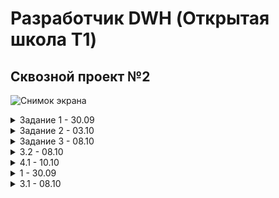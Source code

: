 # Разработчик DWH (Открытая школа Т1)

## Сквозной проект №2

![Снимок экрана](https://github.com/user-attachments/assets/709c8a8f-58d7-4b23-af03-d782bb9f5b9b)

<details>
<summary>Задание 1 - 30.09</summary>
  <details>
<summary>Практическое задание</summary>

  ![Снимок экрана 2024-09-30 172943](https://github.com/user-attachments/assets/a4b25435-41e3-4a2e-abf7-af63afbfcc36)

  | Архитектурный подход | Плюсы                                             | Минусы                                           | Критерии для выбора                             |
|----------------------|--------------------------------------------------|-------------------------------------------------|-------------------------------------------------|
| **DWH** | - Высокая производительность запросов <br> - Структурированные данные <br> - Поддержка аналитики и отчетности | - Высокие затраты на хранение <br> - Длительная настройка <br> - Жесткие схемы | - Нужен централизованный доступ к структурированным данным <br> - Сложные аналитические запросы |
| **Data Lake**        | - Гибкость в хранении как структурированных, так и неструктурированных данных <br> - Низкая стоимость хранения | - Управление качеством данных сложно <br> - Потенциальные проблемы с безопасностью <br> - Меньше оптимизации для аналитики | - Большие объемы неструктурированных данных <br> - Необходимость в быстром доступе к данным |
| **Lake House**       | - Комбинация подходов Data Lake и DWH <br> - Поддержка как аналитических, так и транзакционных запросов <br> - Упрощенное управление данными | - Сложность в реализации <br> - Высокие требования к ресурсам | - Нужен баланс между структурированными и неструктурированными данными <br> - Необходимость в гибком хранилище |
| **Data Mesh**        | - Децентрализация данных <br> - Командная ответственность за данные <br> - Легче интегрировать с микросервисной архитектурой | - Требует изменения культуры работы с данными <br> - Сложность в обеспечении согласованности данных | - Необходимость гибкости и быстрой адаптации <br> - Уровень зрелости команды и инфраструктуры |

</details>

<details>
<summary>Сквозное задание</summary>

![Снимок экрана](https://github.com/user-attachments/assets/94cd1d31-e909-44d7-8a00-579a4081fe6b)

## Тип хранилища
Поскольку необходимо реализовать локальное хранилище для аналитических и балансовых счетов, которое будет обновляться несколько раз в день, оптимальным выбором является операционное хранилище данных (ODS). Оно позволяет интегрировать данные из разных источников и обрабатывать их в реальном времени, что соответствует требованиям по частому обновлению информации.
## Количество слоев
Для данной задачи подойдет архитектура с тремя слоями:

- Слой загрузки данных (Staging Layer): Здесь данные собираются из источников в неизменном виде. Это позволяет иметь чистый источник данных для дальнейшей обработки.
- Ядро хранилища (Storage Layer): В этом слое данные уже обработаны и нормализованы. Он служит для глубокого анализа и долгосрочного хранения данных.
-  Презентационный слой (Presentation Layer): На этом уровне создаются бизнес-витрины данных, которые предоставляют агрегированные показатели для пользователей. Это соответствует задаче создания витрин данных с агрегационными показателями.

Такое разделение слоев позволяет эффективно управлять, хранить и предоставлять доступ к данным, соответствуя современным требованиям к организациям хранилищ данных. 
</details>
</details>

<details>
<summary>Задание 2 - 03.10</summary>

  <details>
<summary>Практическое задание</summary>

![image](https://github.com/user-attachments/assets/feb7213e-038f-4eda-999a-c9b296817b59)

### Таблицы в схеме arenadata_toolkit

| Наименование          | Содержание                                                                                                          | Применение                                                  |
|-----------------------|---------------------------------------------------------------------------------------------------------------------|-------------------------------------------------------------|
| `daily_operation`     | Информация об автоматических операциях VACUUM и ANALYZE, проводимых над таблицами базы данных по расписанию  | Анализ и оптимизация процесса хранения данных, обеспечивая регулярное обслуживание таблиц |
| `db_files_current`    | Текущая информация о файлах базы данных на всех сегментах кластера, связываемая с таблицами, индексами и другими объектами базы данных, актуальная на момент последнего запуска скрипта collect_table_stats | Помогает в мониторинге и отладке системы, предоставляя актуальные данные о файловой структуре БД  |
| `db_files_history`    | Хранит историю изменений файлов БД на всех сегментах кластера с привязкой к таблицам, индексам и другим объектам БД (при возможности определения таких связей) |  Наблюдение за изменением использования дискового пространства во времени, что важно для анализа роста и распределения данных   |
| `operation_exclude`   | Информация о схемах базы данных, к которым не применяются операции VACUUM и ANALYZE при запуске соответствующих скриптов | Управление и мониторинг использования ресурсов, позволяя исключать ненужные операции для определённых схем |


### Представлений в arenadata_toolkit не найдено!!!

### Представления в схеме gp_toolkit

| Наименование                             | Содержимое                                                             | Применение                                                  |
|------------------------------------------|------------------------------------------------------------------------|-------------------------------------------------------------|
| `_gp_fullname`                           | Полные имена объектов базы данных                                      | Используется для ссылки на объекты с полными именами        |
| `_gp_is_append_only`                     | Проверка, является ли таблица дополнением только                       | Для оптимизации вставки данных                              |
| `_gp_number_of_segments`                 | Сегментарная информация таблиц                                         | Для анализа распределения данных                            |
| `_gp_user_data_tables`                   | Информация о пользовательских таблицах                                 | Управление и учет пользовательских данных                   |
| `_gp_user_data_tables_readable`          | Читаемые пользовательские таблицы                                      | Для анализа читаемых таблиц                                 |
| `_gp_user_namespaces`                    | Пространства имен пользователей                                        | Для управления пространствами имен                          |
| `_gp_user_tables`                        | Таблицы пользователей                                                  | Учет пользовательских таблиц                                |
| `gp_bloat_diag`                          | Диагностика раздувания таблиц                                          | Анализ и оптимизация хранения данных                        |
| `gp_bloat_expected_pages`                | Ожидаемые страницы раздувания                                          | Для выявления возможного раздувания                         |
| `gp_locks_on_relation`                   | Блокировки на отношениях                                               | Управление блокировками и конкурентным доступом             |
| `gp_locks_on_resqueue`                   | Блокировки на очередях ресурсов                                        | Мониторинг использования ресурсов                           |
| `gp_log_command_timings`                 | Временные метки выполнения команд                                      | Анализ производительности команд                            |
| `gp_log_database`                        | Логи базы данных                                                       | Общий мониторинг и отладка системы                          |
| `gp_log_master_concise`                  | Краткие логи от мастера                                                | Быстрая диагностика проблем                                 |
| `gp_log_system`                          | Системные логи                                                         | Помогает в отладке и мониторинге системы                    |
| `gp_param_settings_seg_value_diffs`      | Различия в параметрах сегментов                                        | Анализ конфигурации сегментов                               |
| `gp_pgdatabase_invalid`                  | Неверные записи в базе данных                                          | Обнаружение и исправление аномалий                          |
| `gp_resgroup_config`                     | Конфигурация групп ресурсов                                            | Управление ресурсными группами                              |
| `gp_resgroup_status`                     | Статус групп ресурсов                                                  | Мониторинг использования ресурсов                           |
| `gp_resgroup_status_per_host`            | Статус групп ресурсов по хостам                                        | Детальный мониторинг по хостам                              |
| `gp_resgroup_status_per_segment`         | Статус групп ресурсов по сегментам                                     | Детальный мониторинг по сегментам                           |
| `gp_resq_activity`                       | Активность очередей ресурсов                                           | Управление и мониторинг использования ресурсов              |
| `gp_resq_activity_by_queue`              | Активность распределена по очередям                                    | Анализ различных очередей                                   |
| `gp_resq_priority_backend`               | Приоритеты бекенда                                                     | Оптимизация использования бекенд ресурсов                   |
| `gp_resq_priority_statement`             | Приоритеты заявлений                                                   | Оптимизация выполнения заявлений                            |
| `gp_role`                                | Информация о ролях                                                     | Управление и контроль доступа                               |
| `gp_resqueue_status`                     | Статус очередей ресурсов                                               | Мониторинг и оптимизация использования ресурсов             |
| `gp_roles_assigned`                      | Назначенные роли в системе                                             | Управление и контроль ролей пользователей                   |
| `gp_size_of_all_table_indexes`           | Общий размер индексов всех таблиц                                      | Анализ потребления пространства индексами                   |
| `gp_size_of_database`                    | Размер базы данных                                                     | Наблюдение за использованием дискового пространства         |
| `gp_size_of_index`                       | Размер конкретного индекса                                             | Оптимизация дизайна индексов                                |
| `gp_size_of_partition_and_indexes_disk`  | Размер разделов и индексов на диске                                    | Управление дисковым пространством                           |
| `gp_size_of_schema_disk`                 | Размер схем на диске                                                   | Оптимизация использования схем                              |
| `gp_size_of_table_and_indexes_disk`      | Размер таблиц и их индексов на диске                                   | Полный учет потребления пространства                        |
| `gp_size_of_table_and_indexes_licensing` | Лицензионная информация о размере таблиц и индексов                    | Анализ соответствия лицензии использования ресурсов         |
| `gp_size_of_table_disk`                  | Размер таблицы на диске                                                | Оптимизация хранения данных                                 |
| `gp_size_of_table_uncompressed`          | Неражатый размер таблицы                                               | Анализ эффективности сжатия данных                          |
| `gp_skew_coefficients`                   | Коэффициенты неравномерности распределения данных                      | Анализ и оптимизация распределения данных на сегментах      |
| `gp_skew_idle_fractions`                 | Пропорции простаивания при несбалансированности                        | Оптимизация производительности                              |
| `gp_stats_missing`                       | Отсутствующие статистические данные                                    | Выявление и исправление статистических аномалий             |
| `gp_table_indexes`                       | Индексы таблиц                                                         | Управление и оптимизация индексов                           |
| `gp_workfile_entries`                    | Записи рабочих файлов                                                  | Управление временными файлами в процессе выполнения запросов|
| `gp_workfile_mgr_used_diskspace`         | Использование дискового пространства менеджером рабочих файлов         | Контроль за временным дисковым пространством                |
| `gp_workfile_usage_per_query`            | Использование рабочих файлов по запросам                               | Анализ потребления ресурсов заданными запросами             |
| `gp_workfile_usage_per_segment`          | Использование рабочих файлов по сегментам                              | Детальный мониторинг использования рабочих файлов           |

</details>
</details>

<details>
<summary>Задание 3 - 08.10</summary>

![image](https://github.com/user-attachments/assets/a1c669b3-90b4-46ae-aef8-334c956e1174)

  
</details>
<details>
<summary> 3.2 - 08.10</summary>

![image](https://github.com/user-attachments/assets/a36e7c6b-1c42-48e5-a6e6-de54bf5c50e9)
  
</details>
<details>
<summary>4.1 - 10.10</summary>
  
![image](https://github.com/user-attachments/assets/7962d8bd-0cff-4963-b873-cba1d87f0482)


</details>

<details>
<summary>1 - 30.09</summary>
  
![Снимок экрана](https://github.com/user-attachments/assets/94cd1d31-e909-44d7-8a00-579a4081fe6b)

## Тип хранилища
Поскольку необходимо реализовать локальное хранилище для аналитических и балансовых счетов, которое будет обновляться несколько раз в день, оптимальным выбором является операционное хранилище данных (ODS). Оно позволяет интегрировать данные из разных источников и обрабатывать их в реальном времени, что соответствует требованиям по частому обновлению информации.
## Количество слоев
Для данной задачи подойдет архитектура с тремя слоями:

- Слой загрузки данных (Staging Layer): Здесь данные собираются из источников в неизменном виде. Это позволяет иметь чистый источник данных для дальнейшей обработки.
- Ядро хранилища (Storage Layer): В этом слое данные уже обработаны и нормализованы. Он служит для глубокого анализа и долгосрочного хранения данных.
-  Презентационный слой (Presentation Layer): На этом уровне создаются бизнес-витрины данных, которые предоставляют агрегированные показатели для пользователей. Это соответствует задаче создания витрин данных с агрегационными показателями.

Такое разделение слоев позволяет эффективно управлять, хранить и предоставлять доступ к данным, соответствуя современным требованиям к организациям хранилищ данных.
</details>
<details>
<summary>3.1 - 08.10</summary>
  
![image](https://github.com/user-attachments/assets/17c53824-7c06-4547-806b-9ec0bb568581)
